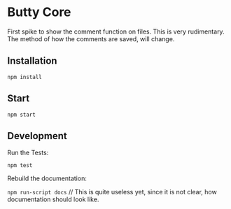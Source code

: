 # Butty Core

First spike to show the comment function on files. 
This is very rudimentary. The method of how the comments are saved, will change.

## Installation

`npm install`

## Start

`npm start`

## Development

Run the Tests:

`npm test`

Rebuild the documentation:

`npm run-script docs`
// This is quite useless yet, since it is not clear, how documentation should look like.